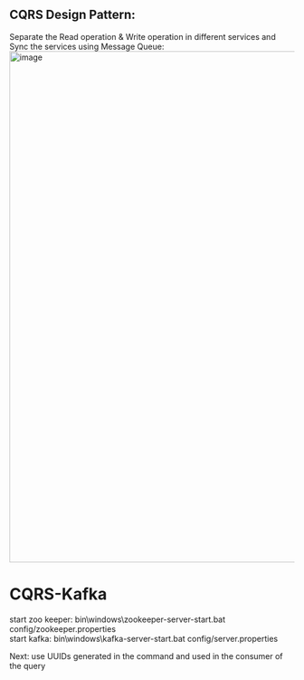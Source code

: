 ## CQRS Design Pattern: 
Separate the Read operation & Write operation in different services and Sync the services using Message Queue:
<img width="902" alt="image" src="https://github.com/inurzamal/CQRS-Kafka/assets/18715701/0c17074d-738d-4f2a-9cc4-dfb58eabff97">


# CQRS-Kafka



start zoo keeper: bin\windows\zookeeper-server-start.bat config/zookeeper.properties <br>
start kafka: bin\windows\kafka-server-start.bat config/server.properties

Next: use UUIDs generated in the command and used in the consumer of the query


